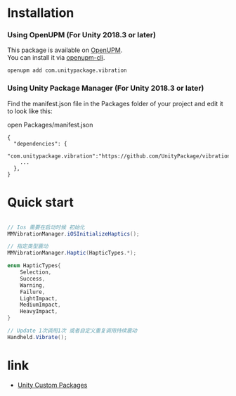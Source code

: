 # Installation

### Using OpenUPM (For Unity 2018.3 or later)

This package is available on [OpenUPM](https://openupm.com).  
You can install it via [openupm-cli](https://github.com/openupm/openupm-cli).

```
openupm add com.unitypackage.vibration
```

### Using Unity Package Manager (For Unity 2018.3 or later)

Find the manifest.json file in the Packages folder of your project and edit it to look like this:

open Packages/manifest.json

```
{
  "dependencies": {
    "com.unitypackage.vibration":"https://github.com/UnityPackage/vibration.git",
    ...
  },
}
```


# Quick start
```csharp

// Ios 需要在启动时候 初始化
MMVibrationManager.iOSInitializeHaptics();

// 指定类型震动
MMVibrationManager.Haptic(HapticTypes.*);

enum HapticTypes{
	Selection,
    Success,
    Warning,
    Failure,
    LightImpact,
    MediumImpact,
    HeavyImpact,
}

// Update 1次调用1次 或者自定义重复调用持续震动
Handheld.Vibrate();

```


# link
- [Unity Custom Packages](https://docs.unity3d.com/Manual/CustomPackages.html)


